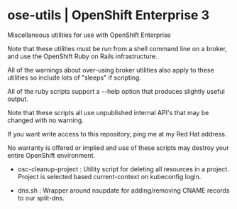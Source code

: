 # ose-utils | OpenShift Enterprise 3

Miscellaneous utilities for use with OpenShift Enterprise

Note that these utilities must be run from a shell command line on a broker, and use the OpenShift Ruby on Rails infrastructure.

All of the warnings about over-using broker utilities also apply to these utilities so include lots of "sleeps" if scripting.

All of the ruby scripts support a --help option that produces slightly useful output.

Note that these scripts all use unpublished internal API's that may be changed with no warning.

If you want write access to this repository, ping me at my Red Hat address.

No warranty is offered or implied and use of these scripts may destroy your entire OpenShift environment.

 - osc-cleanup-project : Utility script for deleting all resources in a project. Project is selected based current-context on kubeconfig login.

 - dns.sh : Wrapper around nsupdate for adding/removing CNAME records to our split-dns. 
